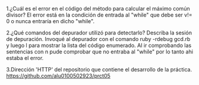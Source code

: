 1.¿Cuál es el error en el código del método para calcular el máximo común divisor?
   El error está en la condición de entrada al "while" que debe ser v!= 0 o nunca entraría
   en dicho "while".

2.¿Qué comandos del depurador utilizó para detectarlo? Describa la sesión de depuración.
   Invoqué al depurador con el comando ruby -rdebug gcd.rb y luego l para mostrar la lista del código enumerado.
   Al ir comprobando las sentencias con n pude comprobar que no entraba al "while" por lo tanto ahi estaba el error.

3.Dirección 'HTTP' del repositorio que contiene el desarrollo de la práctica.
	https://github.com/alu0100502923/prct05
